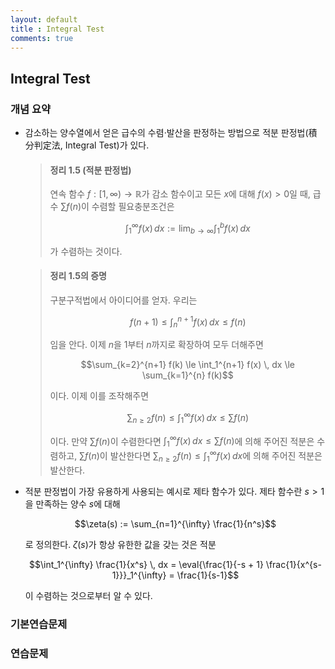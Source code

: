 ```yaml
---
layout: default
title : Integral Test
comments: true
---
```


## Integral Test

### 개념 요약

- 감소하는 양수열에서 얻은 급수의 수렴·발산을 판정하는 방법으로 적분 판정법(積分判定法, Integral Test)가 있다.

    > #### 정리 1.5 (적분 판정법)
    >
    > 연속 함수 $f : [1, \infty) \to \mathbb{R}$가 감소 함수이고 모든 $x$에 대해 $f(x) > 0$일 때, 급수 $\sum f(n)$이 수렴할 필요충분조건은
    >
    > $$\int_1^{\infty} f(x) \, dx := \lim_{b \to \infty} \int_1^{b} f(x) \, dx$$
    >
    > 가 수렴하는 것이다.

    > #### 정리 1.5의 증명
    >
    > 구분구적법에서 아이디어를 얻자. 우리는
    >
    > $$f(n+1) \le \int_{n}^{n+1} f(x) \, dx \le f(n)$$
    >
    > 임을 안다. 이제 $n$을 $1$부터 $n$까지로 확장하여 모두 더해주면
    >
    > $$\sum_{k=2}^{n+1} f(k) \le \int_1^{n+1} f(x) \, dx \le \sum_{k=1}^{n} f(k)$$
    >
    > 이다. 이제 이를 조작해주면
    >
    > $$\sum_{n \ge 2} f(n) \le \int_1^{\infty} f(x) \, dx \le \sum f(n)$$
    >
    > 이다. 만약 $\sum f(n)$이 수렴한다면 $\int_1^{\infty} f(x) \, dx \le \sum f(n)$에 의해 주어진 적분은 수렴하고, $\sum f(n)$이 발산한다면 $\sum_{n \ge 2} f(n) \le \int_1^{\infty} f(x) \, dx$에 의해 주어진 적분은 발산한다.

- 적분 판정법이 가장 유용하게 사용되는 예시로 제타 함수가 있다. 제타 함수란 $s > 1$을 만족하는 양수 $s$에 대해

    $$\zeta(s) := \sum_{n=1}^{\infty} \frac{1}{n^s}$$

    로 정의한다. $\zeta(s)$가 항상 유한한 값을 갖는 것은 적분

    $$\int_1^{\infty} \frac{1}{x^s} \, dx = \eval{\frac{1}{-s + 1} \frac{1}{x^{s-1}}}_1^{\infty} = \frac{1}{s-1}$$
    
    이 수렴하는 것으로부터 알 수 있다.

### 기본연습문제

### 연습문제